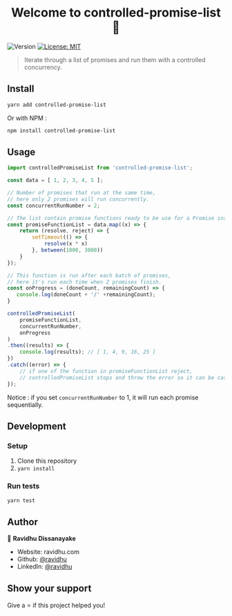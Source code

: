 <h1 align="center">Welcome to controlled-promise-list 👋</h1>
<p>
  <img alt="Version" src="https://img.shields.io/badge/version-1.0.0-blue.svg?cacheSeconds=2592000" />
  <a href="#" target="_blank">
    <img alt="License: MIT" src="https://img.shields.io/badge/License-MIT-yellow.svg" />
  </a>
</p>

> Iterate through a list of promises and run them with a controlled concurrency.

## Install

```sh
yarn add controlled-promise-list
```
Or with NPM :
```sh
npm install controlled-promise-list
```
## Usage

```javascript
import controlledPromiseList from 'controlled-promise-list';

const data = [ 1, 2, 3, 4, 5 ];

// Number of promises that run at the same time, 
// here only 2 promises will run concurrently.
const concurrentRunNumber = 2;

// The list contain promise functions ready to be use for a Promise instantiation.
const promiseFunctionList = data.map((x) => {
    return (resolve, reject) => {
        setTimeout(() => {
            resolve(x * x)
        }, between(1000, 3000))
    }
});

// This function is run after each batch of promises,
// here it's run each time when 2 promises finish.
const onProgress = (doneCount, remainingCount) => {
   console.log(doneCount + '/' +remainingCount);
}

controlledPromiseList(
    promiseFunctionList,
    concurrentRunNumber, 
    onProgress
)
.then((results) => {
    console.log(results); // [ 1, 4, 9, 16, 25 ]
})
.catch((error) => {
    // if one of the function in promiseFunctionList reject, 
    // controlledPromiseList stops and throw the error so it can be catch.
});
```

Notice : if you set ```concurrentRunNumber``` to 1, it will run each promise sequentially. 

## Development

### Setup

1) Clone this repository
2) ```yarn install```

### Run tests

```sh
yarn test
```

## Author

👤 **Ravidhu Dissanayake**

* Website: ravidhu.com
* Github: [@ravidhu](https://github.com/ravidhu)
* LinkedIn: [@ravidhu](https://linkedin.com/in/ravidhu)

## Show your support

Give a ⭐️ if this project helped you!
